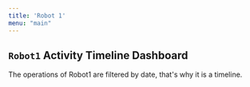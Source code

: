 ```yaml
---
title: 'Robot 1'
menu: "main"
---
```


## `Robot1` Activity Timeline Dashboard

The operations of Robot1 are filtered by date, that's why it is a timeline.
